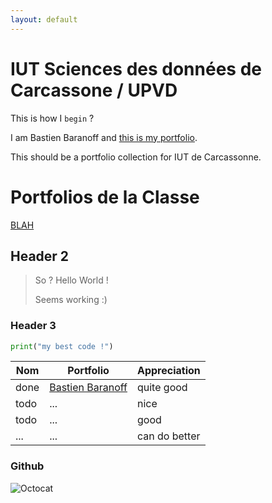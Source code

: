 ```yaml
---
layout: default
---
```


# IUT Sciences des données de Carcassone / UPVD

This is how I `begin` ?

I am Bastien Baranoff and [this is my portfolio](https://bbaranoff.github.io). 
  
This should be a portfolio collection for IUT de Carcassonne.
  
# Portfolios de la Classe

[BLAH](https://blahblah.github.io)

## Header 2

> So ? Hello World !
>
> Seems working :)

### Header 3

```python
print("my best code !")
```

| Nom         | Portfolio                                       | Appreciation   |
|-------------|-------------------------------------------------|----------------|
| done        | [Bastien Baranoff](https://bbaranoff.github.io) | quite good     |
| todo        | ...                                             | nice           |
| todo        | ...                                             | good           |
| ...         | ...                                             | can do better  |

### Github

![Octocat](https://github.githubassets.com/images/icons/emoji/octocat.png)
